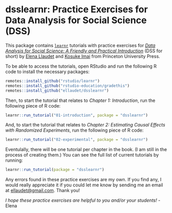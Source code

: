 # dsslearnr: Practice Exercises for Data Analysis for Social Science (DSS)

This package contains [`learnr`](https://rstudio.github.io/learnr/index.html) tutorials with practice exercises for [*Data Analysis for Social Science: A Friendly and Practical Introduction*](https://press.princeton.edu/books/paperback/9780691199436/data-analysis-for-social-science) (DSS for short) by [Elena Llaudet](https://scholar.harvard.edu/ellaudet) and [Kosuke Imai](https://imai.fas.harvard.edu/) from Princeton University Press. 

To be able to access the tutorials, open RStudio and run the following R code to install the necessary packages:

``` r
remotes::install_github("rstudio/learnr")
remotes::install_github("rstudio-education/gradethis")
remotes::install_github("ellaudet/dsslearnr")
```

Then, to start the tutorial that relates to *Chapter 1: Introduction*, run the following piece of R code:

``` r
learnr::run_tutorial("01-introduction", package = "dsslearnr")
```

And, to start the tutorial that relates to *Chapter 2: Estimating Causal Effects with Randomized Experiments*, run the following piece of R code:

``` r
learnr::run_tutorial("02-experimental", package = "dsslearnr")
```

Eventulally, there will be one tutorial per chapter in the book.  (I am still in the process of creating them.) You can see the full list of current tutorials by running:

``` r
learnr::run_tutorial(package = "dsslearnr")
```

Any errors found in these practice exercises are my own. If you find any, I would really appreciate it if you could let me know by sending me an email at [ellaudet@gmail.com](ellaudet@gmail.com). Thank you! 

*I hope these practice exercises are helpful to you and/or your students!* - Elena


